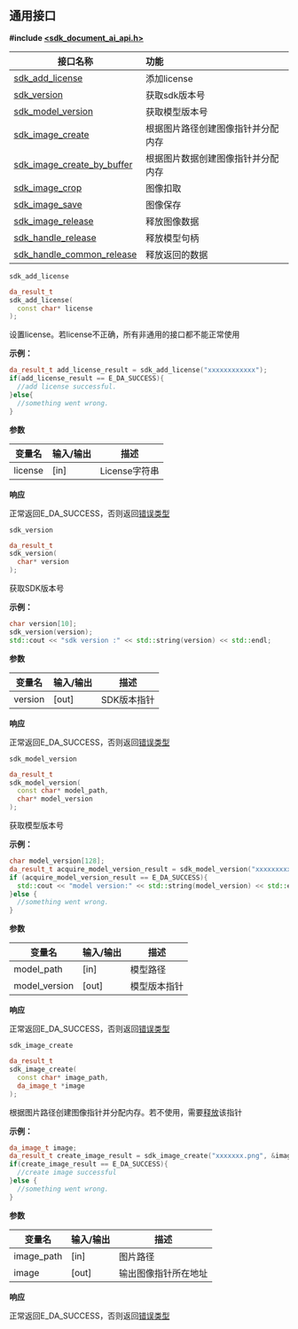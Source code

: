 ## 通用接口

**#include [<sdk_document_ai_api.h>]()**

| **接口名称** | **功能** |
| ---- | :--- |
| [sdk_add_license](#api_general_sdk_add_license) | 添加license |
| [sdk_version](#api_general_sdk_version) | 获取sdk版本号 |
| [sdk_model_version](#api_general_sdk_model_version) | 获取模型版本号 |
| [sdk_image_create](#api_general_sdk_image_create) | 根据图片路径创建图像指针并分配内存 |
| [sdk_image_create_by_buffer](#api_general_da_pointf_t) | 根据图片数据创建图像指针并分配内存 |
| [sdk_image_crop](#api_general_da_point_t) | 图像扣取 |
| [sdk_image_save](#api_general_da_rect_t) | 图像保存 |
| [sdk_image_release](#api_general_da_object_t) | 释放图像数据 |
| [sdk_handle_release](#api_general_da_object_t) | 释放模型句柄 |
| [sdk_handle_common_release](#api_general_da_object_t) | 释放返回的数据 |

<a id = 'api_general_sdk_add_license'>`sdk_add_license` </a>

```c++
da_result_t
sdk_add_license(
  const char* license
);
```

设置license。若license不正确，所有非通用的接口都不能正常使用

**示例：**

```c++
da_result_t add_license_result = sdk_add_license("xxxxxxxxxxxx");
if(add_license_result == E_DA_SUCCESS){
  //add license successful.
}else{
  //something went wrong.
}
```

**参数**

| **变量名** | **输入/输出** | **描述**      |
| ---------- | ------------- | ------------- |
| license    | [in]          | License字符串 |

**响应**

正常返回E_DA_SUCCESS，否则返回[错误类型](./cplus_general_type)

<a id = 'api_general_sdk_version'>`sdk_version` </a>

```c++
da_result_t
sdk_version(
  char* version
);
```

获取SDK版本号

**示例：**

```c++
char version[10];
sdk_version(version);
std::cout << "sdk version :" << std::string(version) << std::endl;
```



**参数**

| **变量名** | **输入/输出** | **描述**    |
| ---------- | ------------- | ----------- |
| version    | [out]         | SDK版本指针 |

**响应**

正常返回E_DA_SUCCESS，否则返回[错误类型](./cplus_general_type)



<a id = 'api_general_sdk_model_version'>`sdk_model_version` </a>

```c++
da_result_t
sdk_model_version(
  const char* model_path,
  char* model_version
);
```

获取模型版本号

**示例：**

```c++
char model_version[128];
da_result_t acquire_model_version_result = sdk_model_version("xxxxxxxxxx.da",model_version);
if (acquire_model_version_result == E_DA_SUCCESS){
  std::cout << "model version:" << std::string(model_version) << std::endl;
}else {
  //something went wrong.
}
```



**参数**

| **变量名**    | **输入/输出** | **描述**     |
| ------------- | ------------- | ------------ |
| model_path    | [in]          | 模型路径     |
| model_version | [out]         | 模型版本指针 |

**响应**

正常返回E_DA_SUCCESS，否则返回[错误类型](./cplus_general_type)



<a id = 'api_general_sdk_image_create'>`sdk_image_create` </a>

```c++
da_result_t
sdk_image_create(
  const char* image_path,
  da_image_t *image
);
```

根据图片路径创建图像指针并分配内存。若不使用，需要[释放]()该指针

**示例：**

```c++
da_image_t image;
da_result_t create_image_result = sdk_image_create("xxxxxxx.png", &image);
if(create_image_result == E_DA_SUCCESS){
  //create image successful
}else {
  //something went wrong.
}
```

**参数**

| **变量名** | **输入/输出** | **描述**             |
| ---------- | ------------- | -------------------- |
| image_path | [in]          | 图片路径             |
| image      | [out]         | 输出图像指针所在地址 |

**响应**

正常返回E_DA_SUCCESS，否则返回[错误类型](./cplus_general_type)